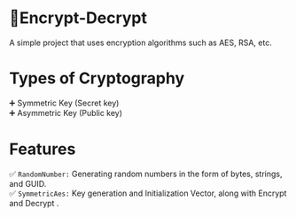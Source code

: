 # :key:Encrypt-Decrypt

A simple project that uses encryption algorithms such as AES, RSA, etc.

# Types of Cryptography
:heavy_plus_sign: Symmetric Key (Secret key) </br>
:heavy_plus_sign: Asymmetric Key (Public key)

# Features
:white_check_mark: `RandomNumber:` Generating random numbers in the form of bytes, strings, and GUID.<br />
:white_check_mark: `SymmetricAes:` Key generation and Initialization Vector, along with Encrypt and Decrypt .<br />
